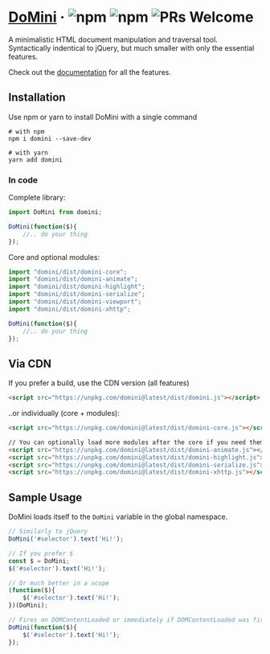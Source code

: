 # [DoMini](https://dominijs.com) &middot; ![npm](https://img.shields.io/npm/v/domini) ![npm](https://img.shields.io/npm/dy/domini) ![PRs Welcome](https://img.shields.io/badge/PRs-welcome-brightgreen.svg)

A minimalistic HTML document manipulation and traversal tool. Syntactically indentical to jQuery, but much smaller with only the essential features.

Check out the [documentation](https://dominijs.com) for all the features.

## Installation
Use npm or yarn to install DoMini with a single command

```shell
# with npm
npm i domini --save-dev

# with yarn
yarn add domini
```

### In code

Complete library:

```javascript
import DoMini from domini;

DoMini(function($){
    //.. do your thing
});
```

Core and optional modules:

```javascript
import "domini/dist/domini-core";
import "domini/dist/domini-animate";
import "domini/dist/domini-highlight";
import "domini/dist/domini-serialize";
import "domini/dist/domini-viewport";
import "domini/dist/domini-xhttp";

DoMini(function($){
    //.. do your thing
});
```

## Via CDN

If you prefer a build, use the CDN version (all features)

```html
<script src="https://unpkg.com/domini@latest/dist/domini.js"></script>
```

..or individually (core + modules):

```html
<script src="https://unpkg.com/domini@latest/dist/domini-core.js"></script>

// You can optionally load more modules after the core if you need them:
<script src="https://unpkg.com/domini@latest/dist/domini-animate.js"></script>
<script src="https://unpkg.com/domini@latest/dist/domini-highlight.js"></script>
<script src="https://unpkg.com/domini@latest/dist/domini-serialize.js"></script>
<script src="https://unpkg.com/domini@latest/dist/domini-xhttp.js"></script>
```

## Sample Usage
DoMini loads itself to the ```DoMini``` variable in the global namespace.

```javascript
// Similarly to jQuery
DoMini('#selector').text('Hi!');

// If you prefer $
const $ = DoMini;
$('#selector').text('Hi!');

// Or much better in a scope
(function($){
    $('#selector').text('Hi!');
})(DoMini);

// Fires on DOMContentLoaded or immediately if DOMContentLoaded was fired
DoMini(function($){ 
    $('#selector').text('Hi!');
});
```  
